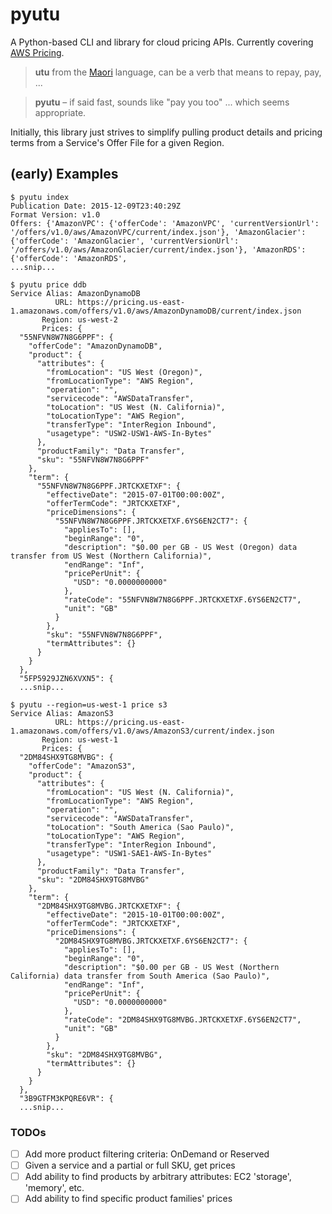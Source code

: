 # pyutu
A Python-based CLI and library for cloud pricing APIs. Currently covering [AWS Pricing](http://docs.aws.amazon.com/awsaccountbilling/latest/aboutv2/price-changes.html).

> __utu__ from the [Maori](http://maoridictionary.co.nz/word/8937) language, can be a verb that means to repay, pay, ...

> __pyutu__ – if said fast, sounds like "pay you too" ... which seems appropriate.

Initially, this library just strives to simplify pulling product details and pricing terms from a Service's Offer File for a given Region.

## (early) Examples
```
$ pyutu index
Publication Date: 2015-12-09T23:40:29Z
Format Version: v1.0
Offers: {'AmazonVPC': {'offerCode': 'AmazonVPC', 'currentVersionUrl': '/offers/v1.0/aws/AmazonVPC/current/index.json'}, 'AmazonGlacier': {'offerCode': 'AmazonGlacier', 'currentVersionUrl': '/offers/v1.0/aws/AmazonGlacier/current/index.json'}, 'AmazonRDS': {'offerCode': 'AmazonRDS',
...snip...
```
```
$ pyutu price ddb
Service Alias: AmazonDynamoDB
          URL: https://pricing.us-east-1.amazonaws.com/offers/v1.0/aws/AmazonDynamoDB/current/index.json
       Region: us-west-2
       Prices: {
  "55NFVN8W7N8G6PPF": {
    "offerCode": "AmazonDynamoDB",
    "product": {
      "attributes": {
        "fromLocation": "US West (Oregon)",
        "fromLocationType": "AWS Region",
        "operation": "",
        "servicecode": "AWSDataTransfer",
        "toLocation": "US West (N. California)",
        "toLocationType": "AWS Region",
        "transferType": "InterRegion Inbound",
        "usagetype": "USW2-USW1-AWS-In-Bytes"
      },
      "productFamily": "Data Transfer",
      "sku": "55NFVN8W7N8G6PPF"
    },
    "term": {
      "55NFVN8W7N8G6PPF.JRTCKXETXF": {
        "effectiveDate": "2015-07-01T00:00:00Z",
        "offerTermCode": "JRTCKXETXF",
        "priceDimensions": {
          "55NFVN8W7N8G6PPF.JRTCKXETXF.6YS6EN2CT7": {
            "appliesTo": [],
            "beginRange": "0",
            "description": "$0.00 per GB - US West (Oregon) data transfer from US West (Northern California)",
            "endRange": "Inf",
            "pricePerUnit": {
              "USD": "0.0000000000"
            },
            "rateCode": "55NFVN8W7N8G6PPF.JRTCKXETXF.6YS6EN2CT7",
            "unit": "GB"
          }
        },
        "sku": "55NFVN8W7N8G6PPF",
        "termAttributes": {}
      }
    }
  },
  "5FP5929JZN6XVXN5": {
  ...snip...
```
```
$ pyutu --region=us-west-1 price s3
Service Alias: AmazonS3
          URL: https://pricing.us-east-1.amazonaws.com/offers/v1.0/aws/AmazonS3/current/index.json
       Region: us-west-1
       Prices: {
  "2DM84SHX9TG8MVBG": {
    "offerCode": "AmazonS3",
    "product": {
      "attributes": {
        "fromLocation": "US West (N. California)",
        "fromLocationType": "AWS Region",
        "operation": "",
        "servicecode": "AWSDataTransfer",
        "toLocation": "South America (Sao Paulo)",
        "toLocationType": "AWS Region",
        "transferType": "InterRegion Inbound",
        "usagetype": "USW1-SAE1-AWS-In-Bytes"
      },
      "productFamily": "Data Transfer",
      "sku": "2DM84SHX9TG8MVBG"
    },
    "term": {
      "2DM84SHX9TG8MVBG.JRTCKXETXF": {
        "effectiveDate": "2015-10-01T00:00:00Z",
        "offerTermCode": "JRTCKXETXF",
        "priceDimensions": {
          "2DM84SHX9TG8MVBG.JRTCKXETXF.6YS6EN2CT7": {
            "appliesTo": [],
            "beginRange": "0",
            "description": "$0.00 per GB - US West (Northern California) data transfer from South America (Sao Paulo)",
            "endRange": "Inf",
            "pricePerUnit": {
              "USD": "0.0000000000"
            },
            "rateCode": "2DM84SHX9TG8MVBG.JRTCKXETXF.6YS6EN2CT7",
            "unit": "GB"
          }
        },
        "sku": "2DM84SHX9TG8MVBG",
        "termAttributes": {}
      }
    }
  },
  "3B9GTFM3KPQRE6VR": {
  ...snip...
```

### TODOs
- [ ] Add more product filtering criteria: OnDemand or Reserved
- [ ] Given a service and a partial or full SKU, get prices
- [ ] Add ability to find products by arbitrary attributes: EC2 'storage', 'memory', etc.
- [ ] Add ability to find specific product families' prices